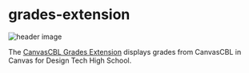 # grades-extension

![header image](https://lh3.googleusercontent.com/3u2__NnQCtb5DwQdFjVbQKVRFMz5OL5STZ7MLV9Z9-pr4EbsjwuRBnJTl5Y7xGFZFmJT01jSvShWg5nk89X4Zuwh=w640-h400-e365-rj-sc0x00ffffff)

The [CanvasCBL Grades Extension](https://chrome.google.com/webstore/detail/canvascbl-grades/emeemhkapkkedmdifmlpmgdmoenibilj) displays grades from CanvasCBL in Canvas for Design Tech High School.
